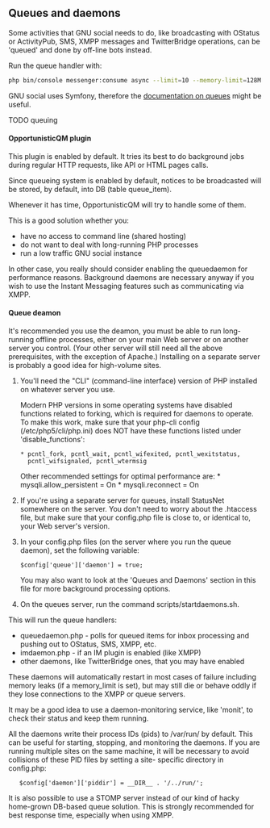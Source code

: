 ## Queues and daemons

Some activities that GNU social needs to do, like broadcasting with OStatus or
ActivityPub, SMS, XMPP messages and TwitterBridge operations, can be 'queued'
and done by off-line bots instead.

Run the queue handler with:

```sh
php bin/console messenger:consume async --limit=10 --memory-limit=128M --time-limit=3600
```

GNU social uses Symfony, therefore the [documentation on
queues](https://symfony.com/doc/current/messenger.html#deploying-to-production)
might be useful.

TODO queuing

#### OpportunisticQM plugin

This plugin is enabled by default. It tries its best to do background
jobs during regular HTTP requests, like API or HTML pages calls.

Since queueing system is enabled by default, notices to be broadcasted
will be stored, by default, into DB (table queue_item).

Whenever it has time, OpportunisticQM will try to handle some of them.

This is a good solution whether you:

* have no access to command line (shared hosting)
* do not want to deal with long-running PHP processes
* run a low traffic GNU social instance

In other case, you really should consider enabling the queuedaemon for
performance reasons. Background daemons are necessary anyway if you wish
to use the Instant Messaging features such as communicating via XMPP.

#### Queue deamon

It's recommended you use the deamon, you must be able to run
long-running offline processes, either on your main Web server or on
another server you control. (Your other server will still need all the
above prerequisites, with the exception of Apache.) Installing on a
separate server is probably a good idea for high-volume sites.

1. You'll need the "CLI" (command-line interface) version of PHP
   installed on whatever server you use.

   Modern PHP versions in some operating systems have disabled functions
   related to forking, which is required for daemons to operate. To make
   this work, make sure that your php-cli config (/etc/php5/cli/php.ini)
   does NOT have these functions listed under 'disable_functions':

       * pcntl_fork, pcntl_wait, pcntl_wifexited, pcntl_wexitstatus,
         pcntl_wifsignaled, pcntl_wtermsig

   Other recommended settings for optimal performance are:
       * mysqli.allow_persistent = On
       * mysqli.reconnect = On

2. If you're using a separate server for queues, install StatusNet
   somewhere on the server. You don't need to worry about the
   .htaccess file, but make sure that your config.php file is close
   to, or identical to, your Web server's version.

3. In your config.php files (on the server where you run the queue
    daemon), set the following variable:

       $config['queue']['daemon'] = true;

   You may also want to look at the 'Queues and Daemons' section in
   this file for more background processing options.

4. On the queues server, run the command scripts/startdaemons.sh.

This will run the queue handlers:

* queuedaemon.php - polls for queued items for inbox processing and
  pushing out to OStatus, SMS, XMPP, etc.
* imdaemon.php - if an IM plugin is enabled (like XMPP)
* other daemons, like TwitterBridge ones, that you may have enabled

These daemons will automatically restart in most cases of failure
including memory leaks (if a memory_limit is set), but may still die
or behave oddly if they lose connections to the XMPP or queue servers.

It may be a good idea to use a daemon-monitoring service, like 'monit',
to check their status and keep them running.

All the daemons write their process IDs (pids) to /var/run/ by
default. This can be useful for starting, stopping, and monitoring the
daemons. If you are running multiple sites on the same machine, it will
be necessary to avoid collisions of these PID files by setting a site-
specific directory in config.php:

       $config['daemon']['piddir'] = __DIR__ . '/../run/';

It is also possible to use a STOMP server instead of our kind of hacky
home-grown DB-based queue solution. This is strongly recommended for
best response time, especially when using XMPP.

